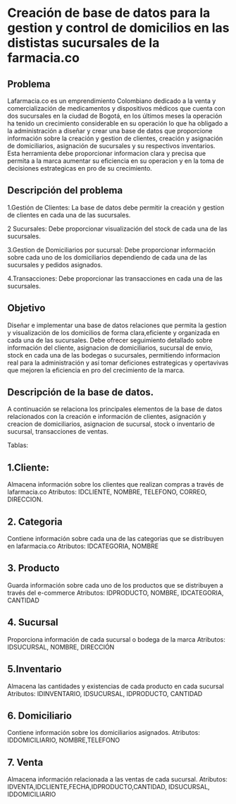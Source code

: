 # Creación de base de datos para la gestion y control de domicilios en las dististas sucursales de la farmacia.co

## Problema
Lafarmacia.co es un emprendimiento Colombiano dedicado a la venta y comercialización de medicamentos y dispositivos médicos que cuenta con dos sucursales en la ciudad de Bogotá, en los últimos meses la operación ha tenido un crecimiento considerable en su operación lo que ha obligado a la administración a diseñar y crear una base de datos que proporcione  información sobre la creación y gestion de clientes, creación y asignación de domiciliarios, asignación de sucursales y su respectivos inventarios. Esta herramienta debe proporcionar informacion clara y precisa que permita a la marca aumentar su eficiencia en su operacion y en la toma de decisiones estrategicas en pro de su crecimiento.

## Descripción del problema

1.Gestión de Clientes: La base de datos debe permitir la creación y gestion de clientes en cada una de las sucursales. 

2 Sucursales: Debe proporcionar visualización del stock de cada una de las sucursales. 

3.Gestion de Domiciliarios por sucursal:  Debe proporcionar información sobre cada uno de los domiciliarios dependiendo de cada una de las sucursales y pedidos asignados.

4.Transacciones: Debe proporcionar las transacciones en cada una de las sucursales.


## Objetivo

Diseñar e implementar una base de datos relaciones que permita la gestion y visualización de los domicilios de forma clara,eficiente y organizada en cada una de las sucursales. Debe ofrecer seguimiento detallado sobre información del cliente, asignacion de domiciliarios, sucursal de envio, stock en cada una de las bodegas o sucursales, permitiendo informacion real para la administración y así tomar deficiones estrategicas y opertavivas que mejoren la eficiencia en pro del crecimiento de la marca.

## Descripción de la base de datos.

A continuación se relaciona los principales elementos de la base de datos relacionados con la creación e información de clientes, asignación y creacion de domiciliarios, asignacion de sucursal, stock o inventario de sucursal, transacciones de ventas.

Tablas:

## 1.Cliente:

Almacena información sobre los clientes que realizan compras a través de lafarmacia.co
Atributos: IDCLIENTE, NOMBRE, TELEFONO, CORREO, DIRECCION.

## 2. Categoria 

Contiene información sobre cada una de las categorias que se distribuyen en lafarmacia.co
Atributos: IDCATEGORIA, NOMBRE

## 3. Producto

Guarda información sobre cada uno de los productos que se distribuyen a través del e-commerce
Atributos: IDPRODUCTO, NOMBRE, IDCATEGORIA, CANTIDAD

## 4. Sucursal

Proporciona información de cada sucursal o bodega de la marca
Atributos: IDSUCURSAL, NOMBRE, DIRECCIÓN

## 5.Inventario
Almacena las cantidades y existencias de cada producto en cada sucursal
Atributos: IDINVENTARIO, IDSUCURSAL, IDPRODUCTO, CANTIDAD

## 6. Domiciliario
Contiene información sobre los domiciliarios asignados.
Atributos: IDDOMICILIARIO, NOMBRE,TELEFONO

## 7. Venta
Almacena información relacionada a las ventas de cada sucursal.
Atributos: IDVENTA,IDCLIENTE,FECHA,IDPRODUCTO,CANTIDAD, IDSUCURSAL, IDDOMICILIARIO 


